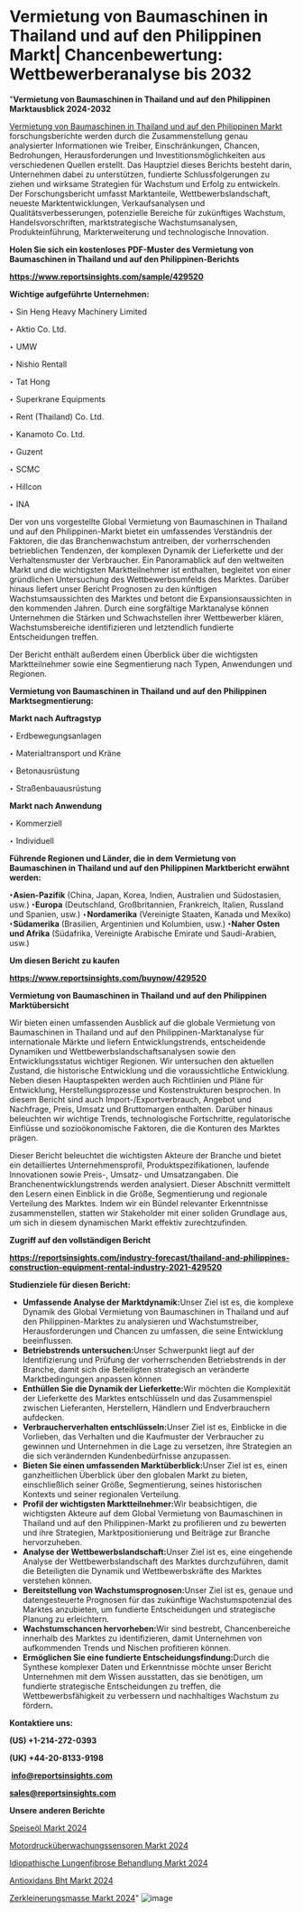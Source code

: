 # Vermietung von Baumaschinen in Thailand und auf den Philippinen Markt| Chancenbewertung: Wettbewerberanalyse bis 2032

"<strong><b>Vermietung von Baumaschinen in Thailand und auf den Philippinen Marktausblick 2024-2032</b></strong>

<a href=https://www.reportsinsights.com/sample/429520>Vermietung von Baumaschinen in Thailand und auf den Philippinen Markt</a> forschungsberichte werden durch die Zusammenstellung genau analysierter Informationen wie Treiber, Einschränkungen, Chancen, Bedrohungen, Herausforderungen und Investitionsmöglichkeiten aus verschiedenen Quellen erstellt. Das Hauptziel dieses Berichts besteht darin, Unternehmen dabei zu unterstützen, fundierte Schlussfolgerungen zu ziehen und wirksame Strategien für Wachstum und Erfolg zu entwickeln. Der Forschungsbericht umfasst Marktanteile, Wettbewerbslandschaft, neueste Marktentwicklungen, Verkaufsanalysen und Qualitätsverbesserungen, potenzielle Bereiche für zukünftiges Wachstum, Handelsvorschriften, marktstrategische Wachstumsanalysen, Produkteinführung, Markterweiterung und technologische Innovation.

<strong><b>Holen Sie sich ein kostenloses PDF-Muster des Vermietung von Baumaschinen in Thailand und auf den Philippinen-Berichts</b></strong>

<a href=https://www.reportsinsights.com/sample/429520><strong><u>https://www.reportsinsights.com/sample/429520</u></strong></a>

<strong>Wichtige aufgeführte Unternehmen:</strong>

‣ Sin Heng Heavy Machinery Limited

‣ Aktio Co. Ltd.

‣ UMW

‣ Nishio Rentall

‣ Tat Hong

‣ Superkrane Equipments

‣ Rent (Thailand) Co. Ltd.

‣ Kanamoto Co. Ltd.

‣ Guzent

‣ SCMC

‣ Hillcon

‣ INA

Der von uns vorgestellte Global Vermietung von Baumaschinen in Thailand und auf den Philippinen-Markt bietet ein umfassendes Verständnis der Faktoren, die das Branchenwachstum antreiben, der vorherrschenden betrieblichen Tendenzen, der komplexen Dynamik der Lieferkette und der Verhaltensmuster der Verbraucher. Ein Panoramablick auf den weltweiten Markt und die wichtigsten Marktteilnehmer ist enthalten, begleitet von einer gründlichen Untersuchung des Wettbewerbsumfelds des Marktes. Darüber hinaus liefert unser Bericht Prognosen zu den künftigen Wachstumsaussichten des Marktes und betont die Expansionsaussichten in den kommenden Jahren. Durch eine sorgfältige Marktanalyse können Unternehmen die Stärken und Schwachstellen ihrer Wettbewerber klären, Wachstumsbereiche identifizieren und letztendlich fundierte Entscheidungen treffen.

Der Bericht enthält außerdem einen Überblick über die wichtigsten Marktteilnehmer sowie eine Segmentierung nach Typen, Anwendungen und Regionen.

<strong>Vermietung von Baumaschinen in Thailand und auf den Philippinen Marktsegmentierung:</strong>

<strong>Markt nach Auftragstyp</strong>

‣ Erdbewegungsanlagen

‣ Materialtransport und Kräne

‣ Betonausrüstung

‣ Straßenbauausrüstung

<strong>Markt nach Anwendung</strong>

‣ Kommerziell

‣ Individuell

<strong><b>Führende Regionen und Länder, die in dem Vermietung von Baumaschinen in Thailand und auf den Philippinen Marktbericht erwähnt werden:</b></strong>

<strong><b>‣Asien-Pazifik</b></strong> (China, Japan, Korea, Indien, Australien und Südostasien, usw.)
<strong><b>‣Europa</b></strong> (Deutschland, Großbritannien, Frankreich, Italien, Russland und Spanien, usw.)
‣<strong><b>Nordamerika</b></strong> (Vereinigte Staaten, Kanada und Mexiko)
<strong><b>‣Südamerika</b></strong> (Brasilien, Argentinien und Kolumbien, usw.)
<strong><b>‣Naher Osten und Afrika</b></strong> (Südafrika, Vereinigte Arabische Emirate und Saudi-Arabien, usw.)

<strong>Um diesen Bericht zu kaufen</strong>

<a href=https://www.reportsinsights.com/buynow/429520><strong><u>https://www.reportsinsights.com/buynow/429520</u></strong></a>

<strong>Vermietung von Baumaschinen in Thailand und auf den Philippinen Marktübersicht</strong>

Wir bieten einen umfassenden Ausblick auf die globale Vermietung von Baumaschinen in Thailand und auf den Philippinen-Marktanalyse für internationale Märkte und liefern Entwicklungstrends, entscheidende Dynamiken und Wettbewerbslandschaftsanalysen sowie den Entwicklungsstatus wichtiger Regionen. Wir untersuchen den aktuellen Zustand, die historische Entwicklung und die voraussichtliche Entwicklung. Neben diesen Hauptaspekten werden auch Richtlinien und Pläne für Entwicklung, Herstellungsprozesse und Kostenstrukturen besprochen. In diesem Bericht sind auch Import-/Exportverbrauch, Angebot und Nachfrage, Preis, Umsatz und Bruttomargen enthalten. Darüber hinaus beleuchten wir wichtige Trends, technologische Fortschritte, regulatorische Einflüsse und sozioökonomische Faktoren, die die Konturen des Marktes prägen.

Dieser Bericht beleuchtet die wichtigsten Akteure der Branche und bietet ein detailliertes Unternehmensprofil, Produktspezifikationen, laufende Innovationen sowie Preis-, Umsatz- und Umsatzangaben. Die Branchenentwicklungstrends werden analysiert. Dieser Abschnitt vermittelt den Lesern einen Einblick in die Größe, Segmentierung und regionale Verteilung des Marktes. Indem wir ein Bündel relevanter Erkenntnisse zusammenstellen, statten wir Stakeholder mit einer soliden Grundlage aus, um sich in diesem dynamischen Markt effektiv zurechtzufinden.

<strong>Zugriff auf den vollständigen Bericht</strong>

<a href=https://reportsinsights.com/industry-forecast/thailand-and-philippines-construction-equipment-rental-industry-2021-429520><strong>https://reportsinsights.com/industry-forecast/thailand-and-philippines-construction-equipment-rental-industry-2021-429520</strong></a>

<strong>Studienziele für diesen Bericht:</strong>
<ul>
  <li><strong>Umfassende Analyse der Marktdynamik:</strong>Unser Ziel ist es, die komplexe Dynamik des Global Vermietung von Baumaschinen in Thailand und auf den Philippinen-Marktes zu analysieren und Wachstumstreiber, Herausforderungen und Chancen zu umfassen, die seine Entwicklung beeinflussen.</li>
  <li><strong>Betriebstrends untersuchen:</strong>Unser Schwerpunkt liegt auf der Identifizierung und Prüfung der vorherrschenden Betriebstrends in der Branche, damit sich die Beteiligten strategisch an veränderte Marktbedingungen anpassen können</li>
  <li><strong>Enthüllen Sie die Dynamik der Lieferkette:</strong>Wir möchten die Komplexität der Lieferkette des Marktes entschlüsseln und das Zusammenspiel zwischen Lieferanten, Herstellern, Händlern und Endverbrauchern aufdecken.</li>
  <li><strong>Verbraucherverhalten entschlüsseln:</strong>Unser Ziel ist es, Einblicke in die Vorlieben, das Verhalten und die Kaufmuster der Verbraucher zu gewinnen und Unternehmen in die Lage zu versetzen, ihre Strategien an die sich verändernden Kundenbedürfnisse anzupassen.</li>
  <li><strong>Bieten Sie einen umfassenden Marktüberblick:</strong>Unser Ziel ist es, einen ganzheitlichen Überblick über den globalen Markt zu bieten, einschließlich seiner Größe, Segmentierung, seines historischen Kontexts und seiner regionalen Verteilung.</li>
  <li><strong>Profil der wichtigsten Marktteilnehmer:</strong>Wir beabsichtigen, die wichtigsten Akteure auf dem Global Vermietung von Baumaschinen in Thailand und auf den Philippinen-Markt zu profilieren und zu bewerten und ihre Strategien, Marktpositionierung und Beiträge zur Branche hervorzuheben.</li>
  <li><strong>Analyse der Wettbewerbslandschaft:</strong>Unser Ziel ist es, eine eingehende Analyse der Wettbewerbslandschaft des Marktes durchzuführen, damit die Beteiligten die Dynamik und Wettbewerbskräfte des Marktes verstehen können.</li>
  <li><strong>Bereitstellung von Wachstumsprognosen:</strong>Unser Ziel ist es, genaue und datengesteuerte Prognosen für das zukünftige Wachstumspotenzial des Marktes anzubieten, um fundierte Entscheidungen und strategische Planung zu erleichtern.</li>
  <li><strong>Wachstumschancen hervorheben:</strong>Wir sind bestrebt, Chancenbereiche innerhalb des Marktes zu identifizieren, damit Unternehmen von aufkommenden Trends und Nischen profitieren können.</li>
  <li><strong>Ermöglichen Sie eine fundierte Entscheidungsfindung:</strong>Durch die Synthese komplexer Daten und Erkenntnisse möchte unser Bericht Unternehmen mit dem Wissen ausstatten, das sie benötigen, um fundierte strategische Entscheidungen zu treffen, die Wettbewerbsfähigkeit zu verbessern und nachhaltiges Wachstum zu fördern<strong>.</strong></li>
</ul>
<strong>Kontaktiere uns:</strong>

<strong>(US) +1-214-272-0393</strong>

<strong>(UK) +44-20-8133-9198</strong>

<strong> </strong><a href=info@reportsinsights.com><strong><u>info@reportsinsights.com</u></strong></a>

<a href=sales@reportsinsights.com><strong><u>sales@reportsinsights.com</u></strong></a>

<strong>Unsere anderen Berichte</strong>

<a href=https://de.linkedin.com/pulse/speiseöl-markt-neueste-größe-2024-h1ihf/>Speiseöl Markt 2024</a>

<a href=https://de.linkedin.com/pulse/motordrucküberwachungssensoren-markt-wachstumsmuster-ccqmf/>Motordrucküberwachungssensoren Markt 2024</a>

<a href=https://de.linkedin.com/pulse/idiopathische-lungenfibrose-behandlung-markt-größenanalyse-9pnuf/>Idiopathische Lungenfibrose Behandlung Markt 2024</a>

<a href=https://de.linkedin.com/pulse/antioxidans-bht-markt-stärke-treibende-faktoren-ysnkf/>Antioxidans Bht Markt 2024</a>

<a href=https://de.linkedin.com/pulse/zerkleinerungsmasse-markt-wachstumsmuster-und-treiber-orl1f/>Zerkleinerungsmasse Markt 2024</a>"
![image](https://github.com/Jaayaachit/RIdynamics/assets/158452289/ee4569dd-f1a4-4e91-a973-b730599fbcbc)
